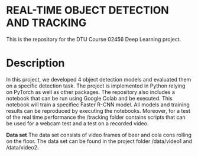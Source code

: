 # REAL-TIME OBJECT DETECTION AND TRACKING
This is the repository for the DTU Course 02456 Deep Learning project. 
# Description
In this project, we developed 4 object detection models and evaluated them on a specific detection task. The project is implemented in Python relying on PyTorch as well as other packages. The repository also includes a notebook that can be run using Google Colab and be executed. This notebook will train a specifiec Faster R-CNN model. All models and training results can be reproduced by executing the notebooks. Moreover, for a test of the real time performance the /tracking folder contains scripts that can be used for a webcam test and a test on a recorded video.

**Data set**
The data set consists of video frames of beer and cola cons rolling on the floor. The data set can be found in the project folder /data/video1 and /data/video2.

